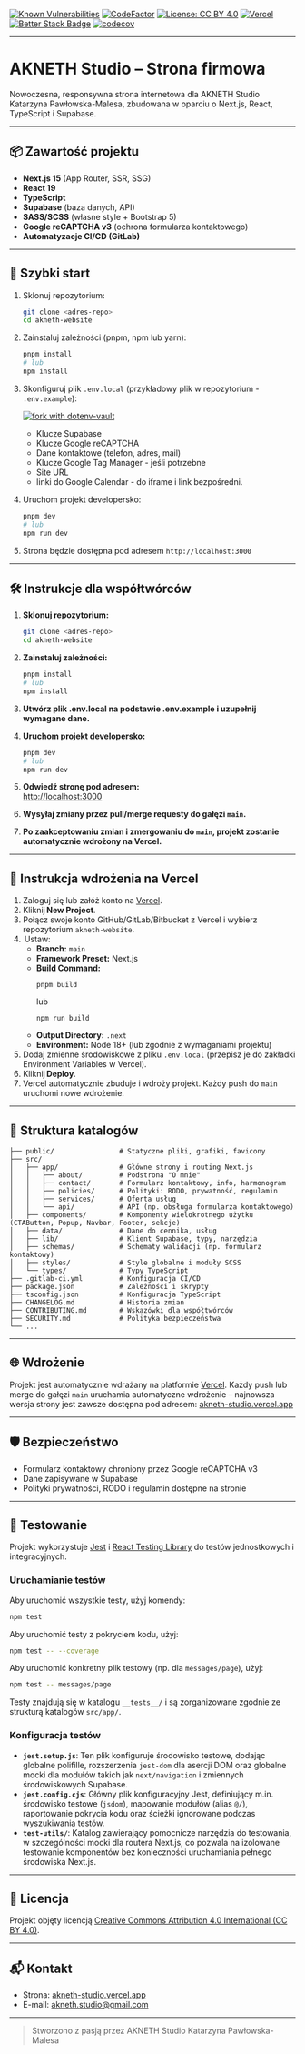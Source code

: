 [![Known Vulnerabilities](https://snyk.io/test/github/akneth-studio/akneth.studio/badge.svg)](https://snyk.io/test/github/akneth-studio/akneth.studio) 
[![CodeFactor](https://www.codefactor.io/repository/github/akneth-studio/akneth.studio/badge)](https://www.codefactor.io/repository/github/akneth-studio/akneth.studio) 
[![License: CC BY 4.0](https://img.shields.io/badge/License-CC_BY_4.0-lightgrey.svg)](https://creativecommons.org/licenses/by/4.0/) 
[![Vercel](https://img.shields.io/badge/Vercel-deployed-black?logo=vercel&link=https%3A%2F%2Fakneth-studio.vercel.app)](https://akneth-studio.vercel.app) 
[![Better Stack Badge](https://uptime.betterstack.com/status-badges/v3/monitor/20vu2.svg)](https://uptime.betterstack.com/?utm_source=status_badge)
[![codecov](https://codecov.io/gh/akneth-studio/akneth.studio/graph/badge.svg?token=XOfUaIzQox)](https://codecov.io/gh/akneth-studio/akneth.studio)

---


# AKNETH Studio – Strona firmowa

Nowoczesna, responsywna strona internetowa dla AKNETH Studio Katarzyna Pawłowska-Malesa, zbudowana w oparciu o Next.js, React, TypeScript i Supabase.

---

## 📦 Zawartość projektu

- **Next.js 15** (App Router, SSR, SSG)
- **React 19**
- **TypeScript**
- **Supabase** (baza danych, API)
- **SASS/SCSS** (własne style + Bootstrap 5)
- **Google reCAPTCHA v3** (ochrona formularza kontaktowego)
- **Automatyzacje CI/CD (GitLab)**

---

## 🚀 Szybki start

1. Sklonuj repozytorium:
   ```bash
   git clone <adres-repo>
   cd akneth-website
   ```
2. Zainstaluj zależności (pnpm, npm lub yarn):
   ```bash
   pnpm install
   # lub
   npm install
   ```
3. Skonfiguruj plik `.env.local` (przykładowy plik w repozytorium - `.env.example`):
   
   [![fork with dotenv-vault](https://badge.dotenv.org/fork.svg?r=1)](https://vault.dotenv.org/project/vlt_ebf2b29cb1127330e42bcd9b01ccb16273a9445f66f75327153c998207347a31/example)
   - Klucze Supabase
   - Klucze Google reCAPTCHA
   - Dane kontaktowe (telefon, adres, mail)
   - Klucze Google Tag Manager - jeśli potrzebne
   - Site URL
   - linki do Google Calendar - do iframe i link bezpośredni.
4. Uruchom projekt developersko:
   ```bash
   pnpm dev
   # lub
   npm run dev
   ```
5. Strona będzie dostępna pod adresem `http://localhost:3000`

---

## 🛠️ Instrukcje dla współtwórców

1. **Sklonuj repozytorium:**
   ```bash
   git clone <adres-repo>
   cd akneth-website
   ```

2. **Zainstaluj zależności:**
   ```bash
   pnpm install
   # lub
   npm install
   ```

3. **Utwórz plik .env.local na podstawie .env.example i uzupełnij wymagane dane.**

4. **Uruchom projekt developersko:**
   ```bash
   pnpm dev
   # lub
   npm run dev
   ```

5. **Odwiedź stronę pod adresem:**  
   [http://localhost:3000](http://localhost:3000)

6. **Wysyłaj zmiany przez pull/merge requesty do gałęzi `main`.**

7. **Po zaakceptowaniu zmian i zmergowaniu do `main`, projekt zostanie automatycznie wdrożony na Vercel.**

---

## 🚀 Instrukcja wdrożenia na Vercel

1. Zaloguj się lub załóż konto na [Vercel](https://vercel.com/).
2. Kliknij **New Project**.
3. Połącz swoje konto GitHub/GitLab/Bitbucket z Vercel i wybierz repozytorium `akneth-website`.
4.  Ustaw:
   - **Branch:** `main`
   - **Framework Preset:** Next.js
   - **Build Command:**  
     ```
     pnpm build
     ```
     lub  
     ```
     npm run build
     ```
   - **Output Directory:** `.next`
   - **Environment:** Node 18+ (lub zgodnie z wymaganiami projektu)
5. Dodaj zmienne środowiskowe z pliku `.env.local` (przepisz je do zakładki Environment Variables w Vercel).
6. Kliknij **Deploy**.
7. Vercel automatycznie zbuduje i wdroży projekt. Każdy push do `main` uruchomi nowe wdrożenie.

---

## 📁 Struktura katalogów

```
├── public/                # Statyczne pliki, grafiki, favicony
├── src/
│   ├── app/               # Główne strony i routing Next.js
│   │   ├── about/         # Podstrona "O mnie"
│   │   ├── contact/       # Formularz kontaktowy, info, harmonogram
│   │   ├── policies/      # Polityki: RODO, prywatność, regulamin
│   │   ├── services/      # Oferta usług
│   │   └── api/           # API (np. obsługa formularza kontaktowego)
│   ├── components/        # Komponenty wielokrotnego użytku (CTAButton, Popup, Navbar, Footer, sekcje)
│   ├── data/              # Dane do cennika, usług
│   ├── lib/               # Klient Supabase, typy, narzędzia
│   ├── schemas/           # Schematy walidacji (np. formularz kontaktowy)
│   ├── styles/            # Style globalne i moduły SCSS
│   └── types/             # Typy TypeScript
├── .gitlab-ci.yml         # Konfiguracja CI/CD
├── package.json           # Zależności i skrypty
├── tsconfig.json          # Konfiguracja TypeScript
├── CHANGELOG.md           # Historia zmian
├── CONTRIBUTING.md        # Wskazówki dla współtwórców
├── SECURITY.md            # Polityka bezpieczeństwa
└── ...
```

---

## 🌐 Wdrożenie

Projekt jest automatycznie wdrażany na platformie [Vercel](https://vercel.com/).
Każdy push lub merge do gałęzi `main` uruchamia automatyczne wdrożenie – najnowsza wersja strony jest zawsze dostępna pod adresem: [akneth-studio.vercel.app](https://akneth-studio.vercel.app)

---

## 🛡️ Bezpieczeństwo
- Formularz kontaktowy chroniony przez Google reCAPTCHA v3
- Dane zapisywane w Supabase
- Polityki prywatności, RODO i regulamin dostępne na stronie

---

## 🧪 Testowanie

Projekt wykorzystuje [Jest](https://jestjs.io/) i [React Testing Library](https://testing-library.com/react/) do testów jednostkowych i integracyjnych.

### Uruchamianie testów

Aby uruchomić wszystkie testy, użyj komendy:

```bash
npm test
```

Aby uruchomić testy z pokryciem kodu, użyj:

```bash
npm test -- --coverage
```

Aby uruchomić konkretny plik testowy (np. dla `messages/page`), użyj:

```bash
npm test -- messages/page
```

Testy znajdują się w katalogu `__tests__/` i są zorganizowane zgodnie ze strukturą katalogów `src/app/`.

### Konfiguracja testów

- **`jest.setup.js`**: Ten plik konfiguruje środowisko testowe, dodając globalne polifille, rozszerzenia `jest-dom` dla asercji DOM oraz globalne mocki dla modułów takich jak `next/navigation` i zmiennych środowiskowych Supabase.
- **`jest.config.cjs`**: Główny plik konfiguracyjny Jest, definiujący m.in. środowisko testowe (`jsdom`), mapowanie modułów (alias `@/`), raportowanie pokrycia kodu oraz ścieżki ignorowane podczas wyszukiwania testów.
- **`test-utils/`**: Katalog zawierający pomocnicze narzędzia do testowania, w szczególności mocki dla routera Next.js, co pozwala na izolowane testowanie komponentów bez konieczności uruchamiania pełnego środowiska Next.js.

---

## 📄 Licencja
Projekt objęty licencją [Creative Commons Attribution 4.0 International (CC BY 4.0)](https://creativecommons.org/licenses/by/4.0/).

---

## 📬 Kontakt
- Strona: [akneth-studio.vercel.app](https://akneth-studio.vercel.app)
- E-mail: akneth.studio@gmail.com

---

> Stworzono z pasją przez AKNETH Studio Katarzyna Pawłowska-Malesa

